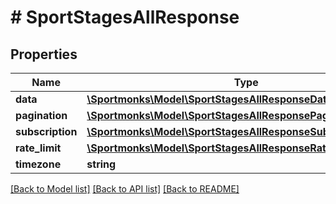 # # SportStagesAllResponse

## Properties

Name | Type | Description | Notes
------------ | ------------- | ------------- | -------------
**data** | [**\Sportmonks\Model\SportStagesAllResponseDataInner[]**](SportStagesAllResponseDataInner.md) |  | [optional]
**pagination** | [**\Sportmonks\Model\SportStagesAllResponsePagination**](SportStagesAllResponsePagination.md) |  | [optional]
**subscription** | [**\Sportmonks\Model\SportStagesAllResponseSubscriptionInner[]**](SportStagesAllResponseSubscriptionInner.md) |  | [optional]
**rate_limit** | [**\Sportmonks\Model\SportStagesAllResponseRateLimit**](SportStagesAllResponseRateLimit.md) |  | [optional]
**timezone** | **string** |  | [optional]

[[Back to Model list]](../../README.md#models) [[Back to API list]](../../README.md#endpoints) [[Back to README]](../../README.md)
